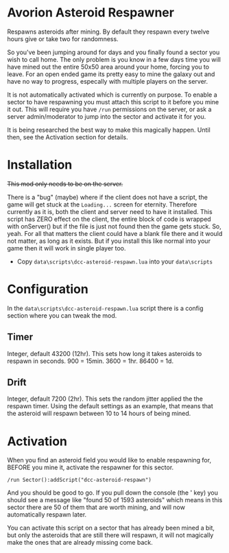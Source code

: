 # Avorion Asteroid Respawner

Respawns asteroids after mining. By default they respawn every twelve hours give
or take two for randomness.

So you've been jumping around for days and you finally found a sector you wish
to call home. The only problem is you know in a few days time you will have
mined out the entire 50x50 area around your home, forcing you to leave. For an
open ended game its pretty easy to mine the galaxy out and have no way to
progress, especally with multiple players on the server.

It is not automatically activated which is currently on purpose. To enable a
sector to have respawning you must attach this script to it before you mine
it out. This will require you have `/run` permissions on the server, or ask a
server admin/moderator to jump into the sector and activate it for you.

It is being researched the best way to make this magically happen. Until then,
see the Activation section for details.

# Installation

~~This mod only needs to be on the server.~~

There is a "bug" (maybe) where if the client does not have a script, the game
will get stuck at the `Loading...` screen for eternity. Therefore currently as
it is, both the client and server need to have it installed. This script has
ZERO effect on the client, the entire block of code is wrapped with onServer()
but if the file is just not found then the game gets stuck. So, yeah. For all
that matters the client could have a blank file there and it would not matter,
as long as it exists. But if you install this like normal into your game then it
will work in single player too.

* Copy `data\scripts\dcc-asteroid-respawn.lua` into your `data\scripts`

# Configuration

In the `data\scripts\dcc-asteroid-respawn.lua` script there is a config section
where you can tweak the mod.

## Timer
Integer, default 43200 (12hr). This sets how long it takes asteroids to respawn
in seconds. 900 = 15min. 3600 = 1hr. 86400 = 1d.

## Drift
Integer, default 7200 (2hr). This sets the random jitter applied the the
respawn timer. Using the default settings as an example, that means that the
asteroid will respawn between 10 to 14 hours of being mined.

# Activation

When you find an asteroid field you would like to enable respawning for, BEFORE
you mine it, activate the respawner for this sector.

`/run Sector():addScript("dcc-asteroid-respawn")`

And you should be good to go. If you pull down the console (the ' key) you
should see a message like "found 50 of 1593 asteroids" which means in this
sector there are 50 of them that are worth mining, and will now automatically
respawn later.

You can activate this script on a sector that has already been mined a bit, but
only the asteroids that are still there will respawn, it will not magically make
the ones that are already missing come back.
